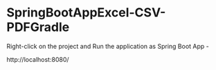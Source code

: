 # SpringBootAppExcel-CSV-PDFGradle

Right-click on the project and Run the application as Spring Boot App -

http://localhost:8080/